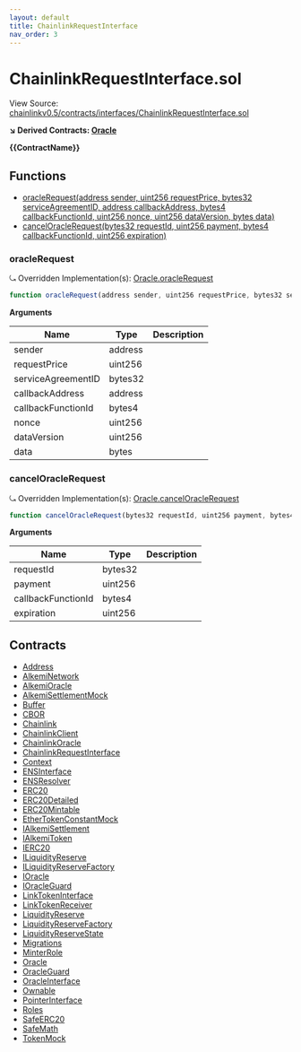 ```yaml
---
layout: default
title: ChainlinkRequestInterface
nav_order: 3
---
```


# ChainlinkRequestInterface.sol

View Source: [chainlinkv0.5/contracts/interfaces/ChainlinkRequestInterface.sol](../chainlinkv0.5/contracts/interfaces/ChainlinkRequestInterface.sol)

**↘ Derived Contracts: [Oracle](Oracle.md)**

**{{ContractName}}**

## Functions

- [oracleRequest(address sender, uint256 requestPrice, bytes32 serviceAgreementID, address callbackAddress, bytes4 callbackFunctionId, uint256 nonce, uint256 dataVersion, bytes data)](#oraclerequest)
- [cancelOracleRequest(bytes32 requestId, uint256 payment, bytes4 callbackFunctionId, uint256 expiration)](#canceloraclerequest)

### oracleRequest

⤿ Overridden Implementation(s): [Oracle.oracleRequest](Oracle.md#oraclerequest)

```js
function oracleRequest(address sender, uint256 requestPrice, bytes32 serviceAgreementID, address callbackAddress, bytes4 callbackFunctionId, uint256 nonce, uint256 dataVersion, bytes data) external nonpayable
```

**Arguments**

| Name        | Type           | Description  |
| ------------- |------------- | -----|
| sender | address |  | 
| requestPrice | uint256 |  | 
| serviceAgreementID | bytes32 |  | 
| callbackAddress | address |  | 
| callbackFunctionId | bytes4 |  | 
| nonce | uint256 |  | 
| dataVersion | uint256 |  | 
| data | bytes |  | 

### cancelOracleRequest

⤿ Overridden Implementation(s): [Oracle.cancelOracleRequest](Oracle.md#canceloraclerequest)

```js
function cancelOracleRequest(bytes32 requestId, uint256 payment, bytes4 callbackFunctionId, uint256 expiration) external nonpayable
```

**Arguments**

| Name        | Type           | Description  |
| ------------- |------------- | -----|
| requestId | bytes32 |  | 
| payment | uint256 |  | 
| callbackFunctionId | bytes4 |  | 
| expiration | uint256 |  | 

## Contracts

* [Address](Address.md)
* [AlkemiNetwork](AlkemiNetwork.md)
* [AlkemiOracle](AlkemiOracle.md)
* [AlkemiSettlementMock](AlkemiSettlementMock.md)
* [Buffer](Buffer.md)
* [CBOR](CBOR.md)
* [Chainlink](Chainlink.md)
* [ChainlinkClient](ChainlinkClient.md)
* [ChainlinkOracle](ChainlinkOracle.md)
* [ChainlinkRequestInterface](ChainlinkRequestInterface.md)
* [Context](Context.md)
* [ENSInterface](ENSInterface.md)
* [ENSResolver](ENSResolver.md)
* [ERC20](ERC20.md)
* [ERC20Detailed](ERC20Detailed.md)
* [ERC20Mintable](ERC20Mintable.md)
* [EtherTokenConstantMock](EtherTokenConstantMock.md)
* [IAlkemiSettlement](IAlkemiSettlement.md)
* [IAlkemiToken](IAlkemiToken.md)
* [IERC20](IERC20.md)
* [ILiquidityReserve](ILiquidityReserve.md)
* [ILiquidityReserveFactory](ILiquidityReserveFactory.md)
* [IOracle](IOracle.md)
* [IOracleGuard](IOracleGuard.md)
* [LinkTokenInterface](LinkTokenInterface.md)
* [LinkTokenReceiver](LinkTokenReceiver.md)
* [LiquidityReserve](LiquidityReserve.md)
* [LiquidityReserveFactory](LiquidityReserveFactory.md)
* [LiquidityReserveState](LiquidityReserveState.md)
* [Migrations](Migrations.md)
* [MinterRole](MinterRole.md)
* [Oracle](Oracle.md)
* [OracleGuard](OracleGuard.md)
* [OracleInterface](OracleInterface.md)
* [Ownable](Ownable.md)
* [PointerInterface](PointerInterface.md)
* [Roles](Roles.md)
* [SafeERC20](SafeERC20.md)
* [SafeMath](SafeMath.md)
* [TokenMock](TokenMock.md)
